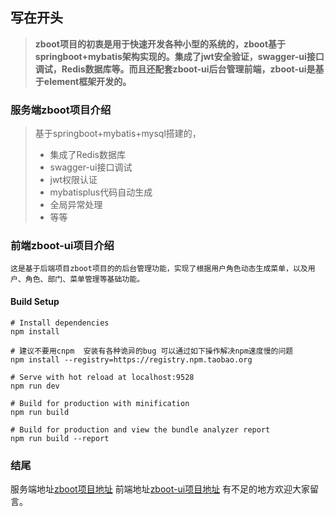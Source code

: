 ## 写在开头

> **zboot项目的初衷是用于快速开发各种小型的系统的，zboot基于springboot+mybatis架构实现的。集成了jwt安全验证，swagger-ui接口调试，Redis数据库等。而且还配套zboot-ui后台管理前端，zboot-ui是基于element框架开发的。**


### 服务端zboot项目介绍
> 基于springboot+mybatis+mysql搭建的，
> - 集成了Redis数据库
> - swagger-ui接口调试
> - jwt权限认证
> - mybatisplus代码自动生成
> - 全局异常处理
> - 等等




### 前端zboot-ui项目介绍
	这是基于后端项目zboot项目的的后台管理功能，实现了根据用户角色动态生成菜单，以及用户、角色、部门、菜单管理等基础功能。
#### Build Setup
```
# Install dependencies
npm install

# 建议不要用cnpm  安装有各种诡异的bug 可以通过如下操作解决npm速度慢的问题
npm install --registry=https://registry.npm.taobao.org

# Serve with hot reload at localhost:9528
npm run dev

# Build for production with minification
npm run build

# Build for production and view the bundle analyzer report
npm run build --report
```


### 结尾
服务端地址[zboot项目地址](https://github.com/zhouxianling/zboot)
前端地址[zboot-ui项目地址](https://github.com/zhouxianling/zboot-ui)
有不足的地方欢迎大家留言。
